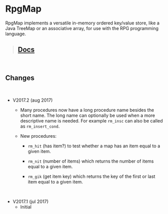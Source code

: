 # RpgMap

RpgMap implements a versatile in-memory ordered key/value store, like a Java TreeMap or
an associative array, for use with the RPG programming language.

>## [Docs](http://jerps.nl/RpgMap/Docs/index.html)

<br>

## Changes

<br>

* V2017.2 (aug 2017)
  
  * Many procedures now have a long procedure name besides the short name. The long name
  can optionally be used when a more descriptive name is needed. For example <code>rm_insc</code>
  can also be called as <code>rm_insert_cond</code>.
    
  * New procedures:
    * <code>rm_hit</code> (has item?) to test whether a map has an item
    equal to a given item.
    
    * <code>rm_nit</code> (number of items) which returns the number of items
  equal to a given item.
  
    * <code>rm_gik</code> (get item key) which returns the key of the first or last item
  equal to a given item.

<br>

* V2017.1 (jul 2017)
  * Initial